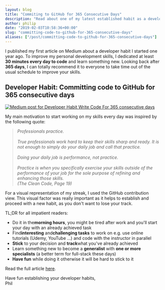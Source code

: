 ```yaml
---
layout: blog
title: "Commiting to GitHub for 365 Consecutive Days"
description: "Read about one of my latest established habit as a developer: Write code for at least 30 minutes a day for one year to improve skills"
author: philip
date: "2019-02-03T10:58:36+00:00"
slug: "committing-code-to-github-for-365-consecutive-days"
aliases: ["/post/committing-code-to-github-for-365-consecutive-days"]
---
```

I published my first article on Medium about a developer habit I started one year ago. To improve my personal development skills, I dedicated at least **30 minutes every day to code** and learn something new. Looking back after **365 days**, I can totally recommend it to everyone to take time out of the usual schedule to improve your skills.

Developer Habit: Committing code to GitHub for 365 consecutive days
-------------------------------------------------------------------

[![Medium post for Developer Habit Write Code For 365 consecutive days](/img/blog-content/30-minutes-every-day-for-your-craft-committing-code-to-github-for-365-consecutive-days-1.png)](https://medium.com/@rieckpil/30-minutes-every-day-for-your-craft-committing-code-to-github-for-365-consecutive-days-eec8b73b5105)

My main motivation to start working on my skills every day was inspired by the following quote:

> *Professionals practice. \
> \
> True professionals work hard to keep their skills sharp and ready. It is not enough to simply do your daily job and call that practice.\
> \
> Doing your daily job is performance, not practice.\
> \
> Practice is when you specifically exercise your skills outside of the performance of your job for the sole purpose of refining and enhancing those skills. \
> (The Clean Code, Page 19)*

For a visual representation of my streak, I used the GitHub contribution view. This visual factor was really important as it helps to establish and proceed with a new habit, as you don't want to lose your track.

TL;DR for all impatient readers:

* Do it in the**morning hours**, you might be tired after work and you'll start your day with an already achieved task
* Find**interesting** and**challenging tasks** to work on e.g. use online tutorials (Udemy, YouTube ...) and code with the instructor in parallel
* **Stick** to your decision and **track**what you've already achieved
* Learn something new to become a **generalist** with **one or more specialists** (a better term for full-stack these days)
* **Have fun** while doing it otherwise it will be hard to stick to it

Read the full article [here](https://medium.com/@rieckpil/30-minutes-every-day-for-your-craft-committing-code-to-github-for-365-consecutive-days-eec8b73b5105).


Have fun establishing your developer habits,\
Phil

